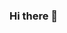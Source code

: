 ### Hi there 👋

<!--
**naveen-kurra/naveen-kurra** is a ✨ _special_ ✨ repository because its `README.md` (this file) appears on your GitHub profile.

*Acquiring Knowledge continuously.
Energetic and passionate college student working
towards Bachelors in Vellore Institute of Technology, AP in Computer Science Department with good academic record and keen interest and practical exposure in the field of building Artificial intelligence and data based projects. Can endure rigorous and long work hours. *
